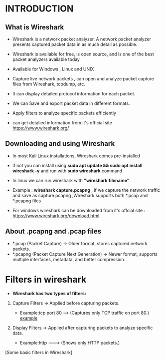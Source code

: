 # INTRODUCTION

## What is Wireshark
 -  Wireshark is a network packet analyzer. A network packet analyzer presents captured packet data in as much detail as possible.
 -  Wireshark is available for free, is open source, and is one of the best packet analyzers available today
 -  Available for  Windows , Linux and UNIX
 -  Capture live network packets , can  open and analyze packet capture files from Wireshark, tcpdump, etc.
 -  It can display detailed protocol information for each packet.
 -  We can Save and export packet data in different formats.
 -  Apply filters to analyze specific packets efficiently

 -  can get detalied information from it's official site https://www.wireshark.org/

## Downloading and using Wireshark

 - In most Kali Linux installations, Wireshark comes pre-installed
 - if not you can install using  **sudo apt update && sudo apt install wireshark -y**  and run with **sudo wireshark** command
 - In linux we can run wireshark with **"wireshark filename"**
 - Example : **wireshark capture.pcapng** , if we capture the network traffic and save as capture.pcapng ,Wireshark supports both *.pcap and *.pcapng files

 - For windows wireshark can be downloaded from it's offcial site : https://www.wireshark.org/download.html

## About .pcapng  and .pcap files

- *.pcap (Packet Capture) → Older format, stores captured network packets.
- *.pcapng (Packet Capture Next Generation) → Newer format, supports multiple interfaces, metadata, and better compression.

# Filters in wireshark 
  - **Wireshark has two types of filters:**
   1. Capture Filters → Applied before capturing packets.
      -  Example:tcp port 80  --> (Captures only TCP traffic on port 80.)
      [example]()

   2. Display Filters → Applied after capturing packets to analyze specific data.
      - Example:http ---> (Shows only HTTP packets.)

[Some basic filters in Wireshark]







   

  






